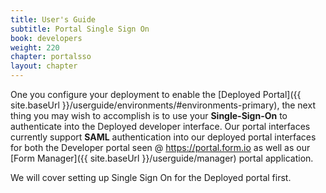 ```yaml
---
title: User's Guide
subtitle: Portal Single Sign On
book: developers
weight: 220
chapter: portalsso
layout: chapter
---
```

One you configure your deployment to enable the [Deployed Portal]({{ site.baseUrl }}/userguide/environments/#environments-primary), the next thing you may wish to accomplish is to use your **Single-Sign-On** to authenticate into the Deployed developer interface. Our portal interfaces currently support **SAML** authentication into our deployed portal interfaces for both the Developer portal seen @ https://portal.form.io as well as our [Form Manager]({{ site.baseUrl }}/userguide/manager) portal application.

We will cover setting up Single Sign On for the Deployed portal first.
